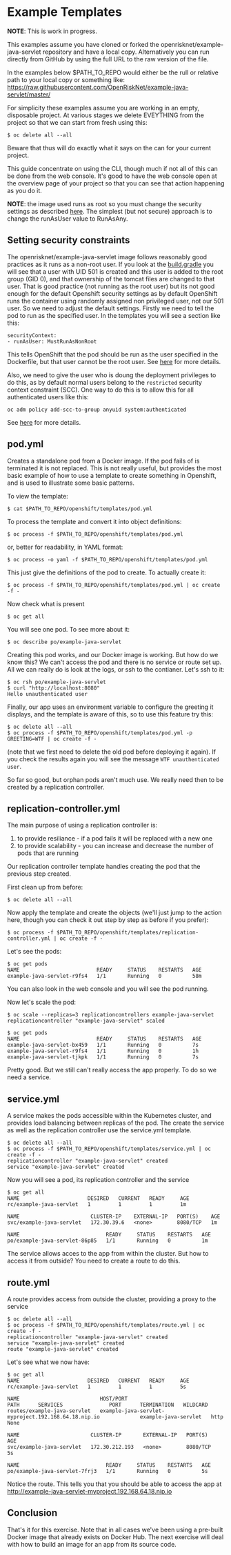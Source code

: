 # Example Templates

__NOTE__: This is work in progress.

This examples assume you have cloned or forked the openrisknet/example-java-servlet repository and have a local copy.
Alternatively you can run directly from GitHub by using the full URL to the raw version of the file.

In the examples below $PATH\_TO\_REPO would either be the rull or relative path to your local copy or something like:
https://raw.githubusercontent.com/OpenRiskNet/example-java-servlet/master/

For simplicity these examples assume you are working in an empty, disposable project. At various stages we delete
EVEYTHING from the project so that we can start from fresh using this:

```
$ oc delete all --all
```

Beware that thus will do exactly what it says on the can for your current project.

This guide concentrate on using the CLI, though much if not all of this can be done from the web console.
It's good to have the web console open at the overview page of your project so that you can see that action happening
as you do it.

**NOTE**: the image used runs as root so you must change the security settings as described 
[here](https://github.com/OpenRiskNet/home/blob/master/openshift/docker_userids.md).
The simplest (but not secure) approach is to change the runAsUser value to RunAsAny.

## Setting security constraints

The openrisknet/example-java-servlet image follows reasonably good practices as it runs as a non-root user.
If you look at the [build.gradle](../../build.gradle) you will see that a user with UID 501 is created and this user
is added to the root group (GID 0), and that ownership of the tomcat files are changed to that user.
That is good practice (not running as the root user) but its not good enough for the default Openshift security settings
as by default OpenShift runs the container using randomly assigned non privileged user, not our 501 user.
So we need to adjust the default settings. Firstly we need to tell the pod to run as the specified user. In the templates 
you will see a section like this:

```
securityContext:
- runAsUser: MustRunAsNonRoot
```

This tells OpenShift that the pod should be run as the user specified in the Dockerfile, but that user cannot be the root user.
See [here](https://docs.openshift.org/latest/architecture/additional_concepts/authorization.html#security-context-constraints) 
for more details.

Also, we need to give the user who is doung the deployment privileges to do this, as by default normal users belong to the 
`restricted` security context constraint (SCC). One way to do this is to allow this for all authenticated users like this:

```
oc adm policy add-scc-to-group anyuid system:authenticated
```

See [here](https://docs.openshift.org/latest/admin_guide/manage_scc.html#enable-images-to-run-with-user-in-the-dockerfile)
for more details.

## pod.yml

Creates a standalone pod from a Docker image. If the pod fails of is terminated it is not replaced.
This is not really useful, but provides the most basic example of how to use a template to create something
in Openshift, and is used to illustrate some basic patterns.

To view the template:

```
$ cat $PATH_TO_REPO/openshift/templates/pod.yml
```

To process the template and convert it into object definitions:

```
$ oc process -f $PATH_TO_REPO/openshift/templates/pod.yml
```

or, better for readability, in YAML format:

```
$ oc process -o yaml -f $PATH_TO_REPO/openshift/templates/pod.yml
```

This just give the definitions of the pod to create. To actually create it:

```
$ oc process -f $PATH_TO_REPO/openshift/templates/pod.yml | oc create -f -
```

Now check what is present

```
$ oc get all
```

You will see one pod. To see more about it:

```
$ oc describe po/example-java-servlet
```

Creating this pod works, and our Docker image is working. But how do we know this? We can't access the pod and there is no service or route set up. All we can really do is look at the logs, or ssh to the contianer. Let's ssh to it:

```
$ oc rsh po/example-java-servlet
$ curl "http://localhost:8080"
Hello unauthenticated user
```

Finally, our app uses an environment variable to configure the greeting it displays, and the template is aware of this,
so to use this feature try this:

```
$ oc delete all --all
$ oc process -f $PATH_TO_REPO/openshift/templates/pod.yml -p GREETING=WTF | oc create -f -
```

(note that we first need to delete the old pod before deploying it again).
If you check the results again you will see the message `WTF unauthenticated user`.

So far so good, but orphan pods aren't much use. We really need then to be created by a replication controller.

## replication-controller.yml

The main purpose of using a replication controller is:

1. to provide resiliance - if a pod fails it will be replaced with a new one
1. to provide scalability - you can increase and decrease the number of pods that are running

Our replication controller template handles creating the pod that the previous step created.

First clean up from before:

```
$ oc delete all --all
```

Now apply the template and create the objects (we'll just jump to the action here, though you can check it out step 
by step as before if you prefer):

```
$ oc process -f $PATH_TO_REPO/openshift/templates/replication-controller.yml | oc create -f -
```

Let's see the pods:

```
$ oc get pods
NAME                         READY     STATUS    RESTARTS   AGE
example-java-servlet-r9fs4   1/1       Running   0          58m
```

You can also look in the web console and you will see the pod running.

Now let's scale the pod:

```
$ oc scale --replicas=3 replicationcontrollers example-java-servlet
replicationcontroller "example-java-servlet" scaled
```

```
$ oc get pods
NAME                         READY     STATUS    RESTARTS   AGE
example-java-servlet-bx459   1/1       Running   0          7s
example-java-servlet-r9fs4   1/1       Running   0          1h
example-java-servlet-tjkpk   1/1       Running   0          7s
```

Pretty good. But we still can't really access the app properly. To do so we need a service.

## service.yml

A service makes the pods accessible within the Kubernetes cluster, and provides load balancing between replicas of the pod.
The create the service as well as the replication controller use the service.yml template.

```
$ oc delete all --all
$ oc process -f $PATH_TO_REPO/openshift/templates/service.yml | oc create -f -
replicationcontroller "example-java-servlet" created
service "example-java-servlet" created
```

Now you will see a pod, its replication controller and the service

```
$ oc get all
NAME                      DESIRED   CURRENT   READY     AGE
rc/example-java-servlet   1         1         1         1m

NAME                       CLUSTER-IP    EXTERNAL-IP   PORT(S)    AGE
svc/example-java-servlet   172.30.39.6   <none>        8080/TCP   1m

NAME                            READY     STATUS    RESTARTS   AGE
po/example-java-servlet-86p85   1/1       Running   0          1m
```

The service allows acces to the app from within the cluster. But how to access it from outside?
You need to create a route to do this.

## route.yml

A route provides access from outside the cluster, providing a proxy to the service

```
$ oc delete all --all
$ oc process -f $PATH_TO_REPO/openshift/templates/route.yml | oc create -f -
replicationcontroller "example-java-servlet" created
service "example-java-servlet" created
route "example-java-servlet" created
```

Let's see what we now have:

```
$ oc get all
NAME                      DESIRED   CURRENT   READY     AGE
rc/example-java-servlet   1         1         1         5s

NAME                          HOST/PORT                                             PATH      SERVICES               PORT      TERMINATION   WILDCARD
routes/example-java-servlet   example-java-servlet-myproject.192.168.64.18.nip.io             example-java-servlet   http                    None

NAME                       CLUSTER-IP       EXTERNAL-IP   PORT(S)    AGE
svc/example-java-servlet   172.30.212.193   <none>        8080/TCP   5s

NAME                            READY     STATUS    RESTARTS   AGE
po/example-java-servlet-7frj3   1/1       Running   0          5s
```
Notice the route. This tells you that you should be able to access the app at http://example-java-servlet-myproject.192.168.64.18.nip.io

## Conclusion

That's it for this exercise. Note that in all cases we've been using a pre-built Docker image that already exists on Docker Hub.
The next exercise will deal with how to build an image for an app from its source code.



